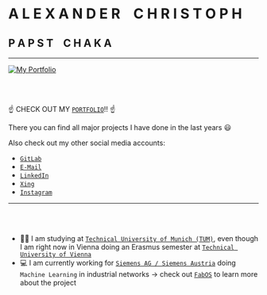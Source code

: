 # A L E X A N D E R &nbsp;&nbsp; C H R I S T O P H

## P A P S T &nbsp;&nbsp; C H A K A

----

<a href = "https://papstchaka.github.io/myportfolio/" target = "_blank" align = "center">
    <img src="assets/portfolio.gif" alt="My Portfolio"/>
</a>

<br></br>

:point_up: CHECK OUT MY [`PORTFOLIO`](https://papstchaka.github.io/myportfolio/)!! :point_up:

There you can find all major projects I have done in the last years :smiley:

Also check out my other social media accounts:

- [`GitLab`](https://gitlab.com/papstchaka)
- [`E-Mail`](mailto:alexander.christoph@tum.de)
- [`LinkedIn`](https://www.linkedin.com/in/alex-christoph/)
- [`Xing`](https://www.xing.com/profile/Alexander_Christoph10)
- [`Instagram`](https://z-p42.www.instagram.com/papstchaka/)

----

<br></br>

- :man_student: I am studying at [`Technical University of Munich (TUM)`](https://www.tum.de/en/), even though I am right now in Vienna doing an Erasmus semester at [`Technical University of Vienna`](https://www.tuwien.at/en/)
- :computer: I am currently working for [`Siemens AG / Siemens Austria`](https://www.siemens.com/global/en.html) doing `Machine Learning` in industrial networks &rightarrow; check out [`FabOS`](https://www.fab-os.org/) to learn more about the project

<!-- https://www.webfx.com/tools/emoji-cheat-sheet/ -->